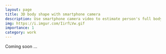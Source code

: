 ```yaml
---
layout: page
title: 3D body shape with smartphone camera
description: Use smartphone camera video to estimate person's full body shape
img: https://i.imgur.com/IirfLVw.gif
importance: 1
category: work
---
```


Coming soon ...